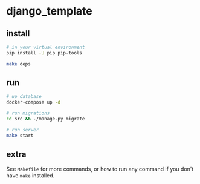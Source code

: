 # django_template


## install

```bash
# in your virtual environment
pip install -U pip pip-tools

make deps
```

## run

```bash
# up database
docker-compose up -d

# run migrations
cd src && ./manage.py migrate

# run server
make start

```

## extra

See `Makefile` for more commands, or how to run any command if you don't have `make` installed.
